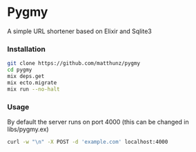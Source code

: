 # Pygmy
A simple URL shortener based on Elixir and Sqlite3

### Installation
```bash
git clone https://github.com/matthunz/pygmy
cd pygmy
mix deps.get
mix ecto.migrate
mix run --no-halt
```

### Usage
By default the server runs on port 4000 (this can be changed in libs/pygmy.ex)

```bash
curl -w "\n" -X POST -d 'example.com' localhost:4000
```
